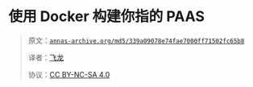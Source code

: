 # 使用 Docker 构建你指的 PAAS

> 原文：[`annas-archive.org/md5/339a09078e74fae7000ff71502fc65b8`](https://annas-archive.org/md5/339a09078e74fae7000ff71502fc65b8)
> 
> 译者：[飞龙](https://github.com/wizardforcel)
> 
> 协议：[CC BY-NC-SA 4.0](http://creativecommons.org/licenses/by-nc-sa/4.0/)
